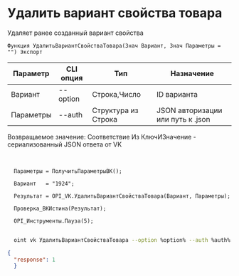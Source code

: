 ﻿---
sidebar_position: 7
---

# Удалить вариант свойства товара
 Удаляет ранее созданный вариант свойства



`Функция УдалитьВариантСвойстваТовара(Знач Вариант, Знач Параметры = "") Экспорт`

  | Параметр | CLI опция | Тип | Назначение |
  |-|-|-|-|
  | Вариант | --option | Строка,Число | ID варианта |
  | Параметры | --auth | Структура из Строка | JSON авторизации или путь к .json |

  
  Возвращаемое значение:   Соответствие Из КлючИЗначение - сериализованный JSON ответа от VK

<br/>




```bsl title="Пример кода"
  Параметры = ПолучитьПараметрыВК();
  
  Вариант   = "1924";
  
  Результат = OPI_VK.УдалитьВариантСвойстваТовара(Вариант, Параметры);
  
  Проверка_ВКИстина(Результат);
  
  OPI_Инструменты.Пауза(5);
```
	


```sh title="Пример команды CLI"
    
  oint vk УдалитьВариантСвойстваТовара --option %option% --auth %auth%

```

```json title="Результат"
{
  "response": 1
  }
```
